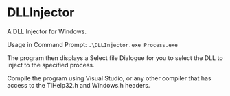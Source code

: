 # DLLInjector
A DLL Injector for Windows.

Usage in Command Prompt:
```.\DLLInjector.exe Process.exe```

The program then displays a Select file Dialogue for you to select the DLL to inject to the specified process.

Compile the program using Visual Studio, or any other compiler that has access to the TlHelp32.h and Windows.h headers.
